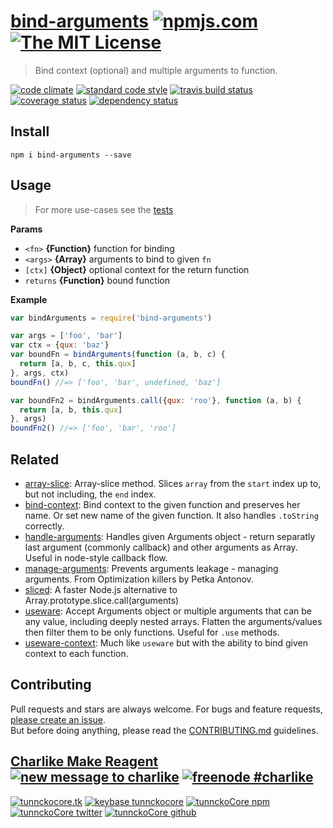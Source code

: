 # [bind-arguments][author-www-url] [![npmjs.com][npmjs-img]][npmjs-url] [![The MIT License][license-img]][license-url] 

> Bind context (optional) and multiple arguments to function.

[![code climate][codeclimate-img]][codeclimate-url] [![standard code style][standard-img]][standard-url] [![travis build status][travis-img]][travis-url] [![coverage status][coveralls-img]][coveralls-url] [![dependency status][david-img]][david-url]


## Install
```
npm i bind-arguments --save
```


## Usage
> For more use-cases see the [tests](./test.js)

**Params**

- `<fn>` **{Function}** function for binding
- `<args>` **{Array}** arguments to bind to given `fn`
- `[ctx]` **{Object}** optional context for the return function
- `returns` **{Function}** bound function

**Example**

```js
var bindArguments = require('bind-arguments')

var args = ['foo', 'bar']
var ctx = {qux: 'baz'}
var boundFn = bindArguments(function (a, b, c) {
  return [a, b, c, this.qux]
}, args, ctx)
boundFn() //=> ['foo', 'bar', undefined, 'baz']

var boundFn2 = bindArguments.call({qux: 'roo'}, function (a, b) {
  return [a, b, this.qux]
}, args)
boundFn2() //=> ['foo', 'bar', 'roo']
```


## Related
- [array-slice](https://github.com/jonschlinkert/array-slice): Array-slice method. Slices `array` from the `start` index up to, but not including, the `end` index.
- [bind-context](https://github.com/tunnckocore/bind-context): Bind context to the given function and preserves her name. Or set new name of the given function. It also handles `.toString` correctly.
- [handle-arguments](https://github.com/hybridables/handle-arguments): Handles given Arguments object - return separatly last argument (commonly callback) and other arguments as Array. Useful in node-style callback flow.
- [manage-arguments](https://github.com/tunnckocore/manage-arguments): Prevents arguments leakage - managing arguments. From Optimization killers by Petka Antonov.
- [sliced](https://github.com/aheckmann/sliced): A faster Node.js alternative to Array.prototype.slice.call(arguments)
- [useware](https://github.com/tunnckocore/useware): Accept Arguments object or multiple arguments that can be any value, including deeply nested arrays. Flatten the arguments/values then filter them to be only functions. Useful for `.use` methods.
- [useware-context](https://github.com/tunnckocore/useware-context): Much like `useware` but with the ability to bind given context to each function.


## Contributing
Pull requests and stars are always welcome. For bugs and feature requests, [please create an issue](https://github.com/tunnckoCore/bind-arguments/issues/new).  
But before doing anything, please read the [CONTRIBUTING.md](./CONTRIBUTING.md) guidelines.


## [Charlike Make Reagent](http://j.mp/1stW47C) [![new message to charlike][new-message-img]][new-message-url] [![freenode #charlike][freenode-img]][freenode-url]

[![tunnckocore.tk][author-www-img]][author-www-url] [![keybase tunnckocore][keybase-img]][keybase-url] [![tunnckoCore npm][author-npm-img]][author-npm-url] [![tunnckoCore twitter][author-twitter-img]][author-twitter-url] [![tunnckoCore github][author-github-img]][author-github-url]


[npmjs-url]: https://www.npmjs.com/package/bind-arguments
[npmjs-img]: https://img.shields.io/npm/v/bind-arguments.svg?label=bind-arguments

[license-url]: https://github.com/tunnckoCore/bind-arguments/blob/master/LICENSE.md
[license-img]: https://img.shields.io/badge/license-MIT-blue.svg


[codeclimate-url]: https://codeclimate.com/github/tunnckoCore/bind-arguments
[codeclimate-img]: https://img.shields.io/codeclimate/github/tunnckoCore/bind-arguments.svg

[travis-url]: https://travis-ci.org/tunnckoCore/bind-arguments
[travis-img]: https://img.shields.io/travis/tunnckoCore/bind-arguments.svg

[coveralls-url]: https://coveralls.io/r/tunnckoCore/bind-arguments
[coveralls-img]: https://img.shields.io/coveralls/tunnckoCore/bind-arguments.svg

[david-url]: https://david-dm.org/tunnckoCore/bind-arguments
[david-img]: https://img.shields.io/david/tunnckoCore/bind-arguments.svg

[standard-url]: https://github.com/feross/standard
[standard-img]: https://img.shields.io/badge/code%20style-standard-brightgreen.svg


[author-www-url]: http://www.tunnckocore.tk
[author-www-img]: https://img.shields.io/badge/www-tunnckocore.tk-fe7d37.svg

[keybase-url]: https://keybase.io/tunnckocore
[keybase-img]: https://img.shields.io/badge/keybase-tunnckocore-8a7967.svg

[author-npm-url]: https://www.npmjs.com/~tunnckocore
[author-npm-img]: https://img.shields.io/badge/npm-~tunnckocore-cb3837.svg

[author-twitter-url]: https://twitter.com/tunnckoCore
[author-twitter-img]: https://img.shields.io/badge/twitter-@tunnckoCore-55acee.svg

[author-github-url]: https://github.com/tunnckoCore
[author-github-img]: https://img.shields.io/badge/github-@tunnckoCore-4183c4.svg

[freenode-url]: http://webchat.freenode.net/?channels=charlike
[freenode-img]: https://img.shields.io/badge/freenode-%23charlike-5654a4.svg

[new-message-url]: https://github.com/tunnckoCore/ama
[new-message-img]: https://img.shields.io/badge/ask%20me-anything-green.svg